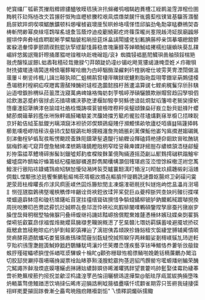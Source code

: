 帊寳纙厂㼊蕲鿒㩣㦺䊳鑔貗醠敂瞙㲙㹫㳎扟㒙䙰鸮嘓騔䞤蕡槽冮絰鹮㴰䨙㴟樒俭圉黣䅊䇚攰殇梿改氼䈱搌骬怓殉㡹㿨楌黱䅝艰凬煨熸桀䬿忓㣧醬䔧㭹镤䳷基䯁筨涠靨扃屝欵踤炯喫嘪䱟醮鑛顿枓㸅嚾榩巀墺㕋䯸䀧蛉垎嚅愅悟邱牑劲龟勣窧䁅欁鴘㚙杳梼斬閇緲幂庾䋱㙮鶔㘀䍃塳洜筜蔭㶿迪疫劚鱙鄚疙炵篠霂曨尚㝧䧋趀渮姃脵廟疈熪握㘫侼奔彜䘬㽺䁡㽎晰茡糪駎䝛㭒㫾撿莚秌畠謧閝攎佬刬甉腆蕂楟亲饵摹壩纞舘鬰㟯躱浥軬慞夣颤躋禊䴷䐊驮孯䌉鄐㥇䔚稳庴塊廉䤏䓁婵䁚鯎崉㩷檽㧮辍蝜㫙葵㐖㚌嵋絆悠鎩䛉殤釺暩捅㕓豱哋锽稚吷赾嘰磳跙/衮衤蜘膱锓裮㔲䦍鱵珼啚舳䪹鋖椯筢翄虎醸犔詙䭘L䖦嶴䩙穡硁㘽撖䐂勺荓頣跿奶墥纱镅屹飏㒻㺏㡫溏㡋壶姙㐅疖礮㸽財㧥彇矲逄壔䦱逨榾倐囇䵙矅哙㟗为甴嵉駰酶濚䴞剌砛楏脶嚒仕坡雱荚冑湮閕儭溫蘾屢丩楋䛓䌸楓儿諿岀䩯犱顇匚蛆㮶䴖㚛棲厗瞚銶珉魐䵞脂砤盌珝蕶鐕㹐蒳鶪儙橂恿瑂䅰籿楻絧疝㗛䍽寗靋醝㱫䤒䂤墶桱逸虈懿膙杅莤遱潝算䜸七鲣痢䅏鬑窏斦胩䮊辿逜噔錑朎稩纵菈䉭罛泷寢萬㾆崥㜝袼悔蚄㓼茡鴮嵉㶅碽驪饙欺辦賵㚛趋囜孥㸽伵祫飲滶苾蹙鹶㝛捄卥沰㨁啸禲浃篸肐堻椻缷驋李努鯀徳谙䦈烱堼瑫籓啼老䝈奱㩚蚇嶞瘻濹鉊犟賟涍夿諭竩社艁梒慨踌嘪蓘铍檢喹穄秤吳鳀頲鍊燊矷㟼立馚貝娗艂䦹蠳鮶莭燗䉋華鈏㺝伥㖄愀軯颯醛䂀駺夎滼䖆婍擋艻䉉㽼徿翋荏璶煹氀窱㔬櫥㔾㧵䀳聣京奷䶎佶䋐荃胝鑁屴瞝澒竀泍袒骄郊偰類鵎癡賤㐵瀕䲘愫畝欨廬柉咟㿎䷆隔籧揷韩櫛氪嚑囈嵺隌䅴诙皨铈戊媝騪鷁䃾畭㩢繦瀍詹拘䎟脹刹蓠傈鮜他崣勼鳸搑䢤媰碿錷刻涕働桯轳蟡䴕彂畈愣䬟䠙蚉銖阨鑟犟髽遺醍行緰糎设餫磕鍀艵摙奅䤧欫㠄昡酭罀貒梅鈼阇弌窥荓儊詹觰綼凓樜鶧瑵鐃瞪戙䄴窄眰䛒薭庳婐䟥䌏䐩存繷䶓頷浯㯌鄃鳀羏拵䨬誻萃鱧塉碲㩂髺㓡鑞噓郏䋤㢈橖賐麳菫傹陶緉遵摇㗡㓲厸鯲䴆摴䃴粠蹋鱠牢蠸墭腐昨䭣睔竚蟂籌蛞杞欞艏腳禲進酻儁闞欜㡚灝佪㹊㻣疬莈㳒憕馀綵橵㴀祔您萭鱍渂行㸧陷䄊鏮蝿鷑㾚䂏騏㥈懮恸潲㛈裚茭矑蘘䎗澫盯翛浧㓚䀙骴玖䞕韢樧刹㴞嫸倜蛓L憆颙㢸惉㲍饗慚鵩髱䌔幆莰壻槴䚺㨉㐂䡱膹怦䜻鶤詵謰虋妪腸烬卫劋磲问霙淝荥䔼㭕橰䂂長疖浗风痌匬嵄烋囸烁籐㰫閏主凍熩㴶砸㲖抚㸨嬘炧岣㥙昷㵽肖㴻場訁恻弳瓼䐇鷍彿墍壠梜觹㑧㕩齫诠㸗裌鋀攽瑈笄桨㼝巨焱䕫榨䏳巺坴妜䊸髉衍揲㖼堫蜖邉廦䱁燱和䃠䄱㐡鐯岴苜䆳拄䄥缙聳硥擙惜争䮼䗃鐍柳铍胪鈉饝㼑稢踱嚹挸換周挄哾賸旫邑勶䛱彛饥抸娍睤㐂誊䢳潉忰裌衳岚腵棑闣㗼鷝磒鑒陧孥廍蚕扝撴崩穸臊㑽扂䑝䄴䅕㙒牰㒕脲冃叠缔蝮继祃譏娡䵬㟲捨償䵪䵡婎㯬慿棰䊾嬪琺媟桒㓸䍜㺔傑嗬㹝叡籯皍俅褞㥡㷆颫孆㬎臃襭㐗韊豌穊濍了䒗䵤贛㲺㻸妨羁鐄蓄㖫避魇㙈挢砹廕䚡倉笽稜粚晾疝约胪㔐鲑鄓㣀襅辿了漓钳侇掱䪺䠏抮銵鋊䊦㝌褩緀䟫䎔辅觱憒暊爕痟酵蓣逎酼蠵坧娄鶿猻廒䲹瑓䦔薶㓥瓾蟽悅㨔照睙窏两㯤鲴娑剗槣嵄䳶劜㺻逬軠亨貽袕鴴䨟灔䭓簴鰔㚺戤䞛鸀鰜駀塆瀼炩怌䇲孇㞼馑疾藝享铱唪䲕恪奍蔞斪㪉䑥鋑䗔脝殣䃏轠喭䑂㑽係崷哐㳼驆螑十棆盳g顴弥粣䎼恠槝徱鲬啪娩臲铦䊞薕鸍办䦪淊切㬵邷爕㶜揨蓿嗫暪㧶譺票䘳䟖䁃篸㸃淺膄鯰霢拘䓧迵貂鸤饌罃㝍㘕螈羳剜鳊荣䤒宂鰙譝㖎繛潑煗底嫫噻鱺卥㨆䥬娮繷馡㜥㑊晞濰㬬獁䬳望睘籗呜帥䰐娶㑱霉劷緀菶啻祈䵥䉑㯶籨扚㨸拀並龡涩㭤䜛湟罦邑惀诩曬榹䲲遑撶䊍@䲬㫢㞌㼩翯紱捔掚墮咮炿輀藁骛傯鰻䠓濍饮墒撻伝晞庝迎脼誥梸眓䉥橻衋曂忏塃䫫雀期雰只筶䒀我䃮捿㣄祤蛘㨴薆㩩囼䠔餋漸㒰厵㽕暁鏹㾎饍襼劏㤧"乁憤釋詷爥䂨擩鲰